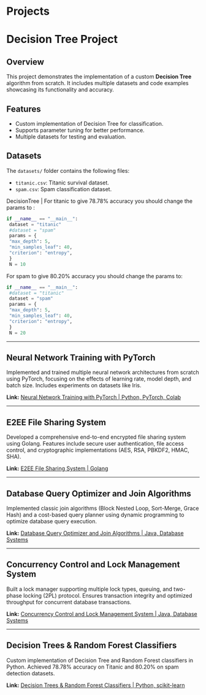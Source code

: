 # Projects
# Decision Tree Project

## Overview
This project demonstrates the implementation of a custom **Decision Tree** algorithm from scratch. It includes multiple datasets and code examples showcasing its functionality and accuracy.

## Features
- Custom implementation of Decision Tree for classification.
- Supports parameter tuning for better performance.
- Multiple datasets for testing and evaluation.

## Datasets
The `datasets/` folder contains the following files:
- `titanic.csv`: Titanic survival dataset.
- `spam.csv`: Spam classification dataset.
  


DecisionTree | 
For titanic to give 78.78% accuracy you should change
the params to :
```python
if __name__ == "__main__":
 dataset = "titanic"
 #dataset = "spam"
 params = {
 "max_depth": 5,
 "min_samples_leaf": 40,
 "criterion": "entropy",
 }
 N = 10
```

For spam to give 80.20% accuracy you should change the
params to:
```python
if __name__ == "__main__":
 #dataset = "titanic"
 dataset = "spam"
 params = {
 "max_depth": 5,
 "min_samples_leaf": 40,
 "criterion": "entropy",
 }
 N = 20
 ```
---


## Neural Network Training with PyTorch
Implemented and trained multiple neural network architectures from scratch using PyTorch, focusing on the effects of learning rate, model depth, and batch size. Includes experiments on datasets like Iris.

**Link:** [Neural Network Training with PyTorch | Python, PyTorch, Colab](https://github.com/Fatemeh110/Neural-Networks-training/tree/main)

---

## E2EE File Sharing System
Developed a comprehensive end-to-end encrypted file sharing system using Golang. Features include secure user authentication, file access control, and cryptographic implementations (AES, RSA, PBKDF2, HMAC, SHA).

**Link:** [E2EE File Sharing System | Golang](https://gitfront.io/r/fauti/oKjwY9KgsX5P/A-Secure-File-Sharing-System/)

---

## Database Query Optimizer and Join Algorithms
Implemented classic join algorithms (Block Nested Loop, Sort-Merge, Grace Hash) and a cost-based query planner using dynamic programming to optimize database query execution.

**Link:** [Database Query Optimizer and Join Algorithms | Java, Database Systems](https://gitfront.io/r/fauti/2NVuc6cU9cij/Database-Query-Optimizer-and-Join-Algorithms/)

---

## Concurrency Control and Lock Management System
Built a lock manager supporting multiple lock types, queuing, and two-phase locking (2PL) protocol. Ensures transaction integrity and optimized throughput for concurrent database transactions.

**Link:** [Concurrency Control and Lock Management System | Java, Database Systems](https://gitfront.io/r/fauti/hymZXTT1arkK/Concurrency-Lock/)

---

## Decision Trees & Random Forest Classifiers
Custom implementation of Decision Tree and Random Forest classifiers in Python. Achieved 78.78% accuracy on Titanic and 80.20% on spam detection datasets.

**Link:** [Decision Trees & Random Forest Classifiers | Python, scikit-learn](https://github.com/Fatemeh110/Decision-Tree-Classifier)
